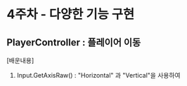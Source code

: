 # 4주차 - 다양한 기능 구현


## PlayerController : 플레이어 이동

[배운내용] 
1. Input.GetAxisRaw() : "Horizontal" 과 "Vertical"을 사용하여
